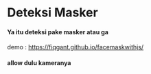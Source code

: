 # **Deteksi Masker** 
#### Ya itu deteksi pake masker atau ga
demo : https://fiqgant.github.io/facemaskwithjs/
#### allow dulu kameranya

